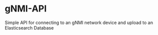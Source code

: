# gNMI-API
Simple API for connecting to an gNMI network device and upload to an Elasticsearch Database
